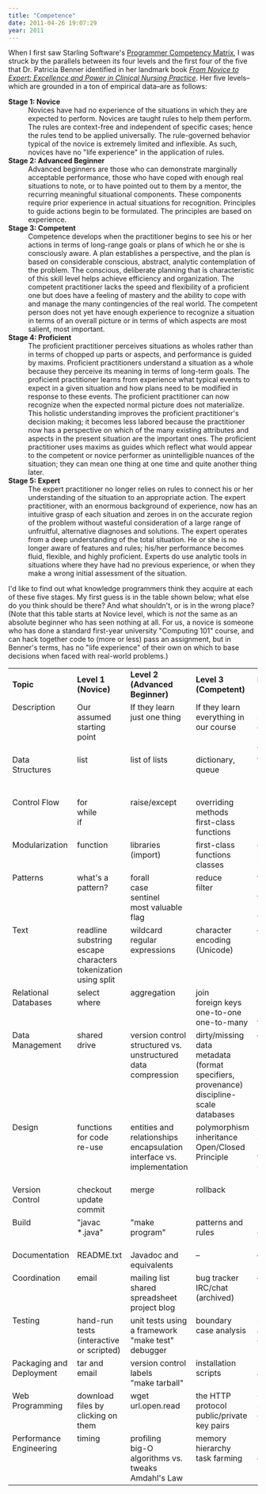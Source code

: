 ```yaml
---
title: "Competence"
date: 2011-04-26 19:07:29
year: 2011
---
```

<p>When I first saw Starling Software's <a href="http://www.starling-software.com/employment/programmer-competency-matrix.html">Programmer Competency Matrix</a>, I was struck by the parallels between its four levels and the first four of the five that Dr. Patricia Benner identified in her landmark book <a href="http://www.amazon.com/Novice-Expert-Excellence-Clinical-Commemorative/dp/0130325228/"><cite>From Novice to Expert: Excellence and Power in Clinical Nursing Practice</cite></a>.  Her five levels–which are grounded in a ton of empirical data–are as follows:</p>

<dl>
  <dt><strong>Stage 1: Novice</strong></dt>
  <dd>Novices have had no experience of the situations in which they are expected to perform. Novices are taught rules to help them perform. The rules are context-free and independent of specific cases; hence the rules tend to be applied universally. The rule-governed behavior typical of the novice is extremely limited and inflexible. As such, novices have no "life experience" in the application of rules.</dd>
  <dt><strong>Stage 2: Advanced Beginner</strong></dt>
  <dd>Advanced beginners are those who can demonstrate marginally acceptable performance, those who have coped with enough real situations to note, or to have pointed out to them by a mentor, the recurring meaningful situational components. These components require prior experience in actual situations for recognition. Principles to guide actions begin to be formulated. The principles are based on experience.</dd>
  <dt><strong>Stage 3: Competent</strong></dt>
  <dd>Competence develops when the practitioner begins to see his or her actions in terms of long-range goals or plans of which he or she is consciously aware. A plan establishes a perspective, and the plan is based on considerable conscious, abstract, analytic contemplation of the problem. The conscious, deliberate planning that is characteristic of this skill level helps achieve efficiency and organization. The competent practitioner lacks the speed and flexibility of a proficient one but does have a feeling of mastery and the ability to cope with and manage the many contingencies of the real world. The competent person does not yet have enough experience to recognize a situation in terms of an overall picture or in terms of which aspects are most salient, most important.</dd>
  <dt><strong>Stage 4: Proficient</strong></dt>
  <dd>The proficient practitioner perceives situations as wholes rather than in terms of chopped up parts or aspects, and performance is guided by maxims. Proficient practitioners understand a situation as a whole because they perceive its meaning in terms of long-term goals. The proficient practitioner learns from experience what typical events to expect in a given situation and how plans need to be modified in response to these events. The proficient practitioner can now recognize when the expected normal picture does not materialize. This holistic understanding improves the proficient practitioner's decision making; it becomes less labored because the practitioner now has a perspective on which of the many existing attributes and aspects in the present situation are the important ones. The proficient practitioner uses maxims as guides which reflect what would appear to the competent or novice performer as unintelligible nuances of the situation; they can mean one thing at one time and quite another thing later.</dd>
  <dt><strong>Stage 5: Expert</strong></dt>
  <dd>The expert practitioner no longer relies on rules to connect his or her understanding of the situation to an appropriate action. The expert practitioner, with an enormous background of experience, now has an intuitive grasp of each situation and zeroes in on the accurate region of the problem without wasteful consideration of a large range of unfruitful, alternative diagnoses and solutions. The expert operates from a deep understanding of the total situation.  He or she is no longer aware of features and rules; his/her performance becomes fluid, flexible, and highly proficient. Experts do use analytic tools in situations where they have had no previous experience, or when they make a wrong initial assessment of the situation.</dd>
</dl>

<p>I'd like to find out what knowledge programmers think they acquire at each of these five stages.  My first guess is in the table shown below; what else do you think should be there?  And what shouldn't, or is in the wrong place?  (Note that this table starts at Novice level, which is <em>not</em> the same as an absolute beginner who has seen nothing at all.  For us, a novice is someone who has done a standard first-year university "Computing 101" course, and can hack together code to (more or less) pass an assignment, but in Benner's terms, has no "life experience" of their own on which to base decisions when faced with real-world problems.)</p>

<table class="centered">
<tbody>
<tr>
<td width="10%"><strong>Topic</strong></td>
<td width="15%"><strong>Level 1<br>(Novice)</strong></td>
<td width="15%"><strong>Level 2<br>(Advanced Beginner)</strong></td>
<td width="15%"><strong>Level 3<br>(Competent)</strong></td>
<td width="15%"><strong>Level 4<br>(Proficient)</strong></td>
<td width="15%"><strong>Level 5<br>(Expert)</strong></td>
</tr>
<tr>
<td valign="top">Description</td>
<td valign="top">Our assumed starting point</td>
<td valign="top">If they learn just one thing</td>
<td valign="top">If they learn everything in our course</td>
<td valign="top">Beyond the scope of this course (but in the next one)</td>
<td valign="top">Large-scale development for computational science</td>
</tr>
<tr>
<td valign="top">Data Structures</td>
<td valign="top">list</td>
<td valign="top">list of lists</td>
<td valign="top">dictionary, queue</td>
<td valign="top">tree (recursion)</td>
<td valign="top">cyclic graphs (and too many others to mention)</td>
</tr>
<tr>
<td valign="top">Control Flow</td>
<td valign="top">for<br>while<br>if</td>
<td valign="top">raise/except</td>
<td valign="top">overriding methods<br>first-class functions</td>
<td valign="top">recursion</td>
<td valign="top">closures<br>decorators</td>
</tr>
<tr>
<td valign="top">Modularization</td>
<td valign="top">function</td>
<td valign="top">libraries (import)</td>
<td valign="top">first-class functions<br>classes</td>
<td valign="top">dynamic import<br>introspection</td>
<td valign="top">cross-language programming</td>
</tr>
<tr>
<td valign="top">Patterns</td>
<td valign="top">what's a pattern?</td>
<td valign="top">forall<br>case<br>sentinel<br>most valuable<br>flag</td>
<td valign="top">reduce<br>filter</td>
<td valign="top">factory vs. prototype<br>template method<br>visitor</td>
<td valign="top">composite<br>command<br>strategy<br>proxy<br>decorator</td>
</tr>
<tr>
<td valign="top">Text</td>
<td valign="top">readline<br>substring<br>escape characters<br>tokenization using split</td>
<td valign="top">wildcard regular expressions</td>
<td valign="top">character encoding (Unicode)</td>
<td valign="top">–</td>
<td valign="top">recursive descent parsing</td>
</tr>
<tr>
<td valign="top">Relational Databases</td>
<td valign="top">select
where</td>
<td valign="top">aggregation</td>
<td valign="top">join<br>foreign keys<br>one-to-one<br>one-to-many</td>
<td valign="top">many-to-many<br>NULL<br>transactions</td>
<td valign="top">triggers<br>stored procedures</td>
</tr>
<tr>
<td valign="top">Data Management</td>
<td valign="top">shared drive</td>
<td valign="top">version control<br>structured vs. unstructured data<br>compression</td>
<td valign="top">dirty/missing data<br>metadata (format specifiers, provenance)<br>discipline-scale databases</td>
<td valign="top">–</td>
<td valign="top">ontologies</td>
</tr>
<tr>
<td valign="top">Design</td>
<td valign="top">functions for code re-use</td>
<td valign="top">entities and relationships<br>encapsulation<br>interface vs. implementation</td>
<td valign="top">polymorphism<br>inheritance<br>Open/Closed Principle</td>
<td valign="top">Liskov Substitution Principle<br>frameworks<br>OO design patterns</td>
<td valign="top">–</td>
</tr>
<tr>
<td valign="top">Version Control</td>
<td valign="top">checkout<br>update<br>commit</td>
<td valign="top">merge</td>
<td valign="top">rollback</td>
<td valign="top">branch management</td>
<td valign="top">–</td>
</tr>
<tr>
<td valign="top">Build</td>
<td valign="top">"javac *.java"</td>
<td valign="top">"make program"</td>
<td valign="top">patterns and rules</td>
<td valign="top">macros<br>conditional builds</td>
<td valign="top">continuous integration</td>
</tr>
<tr>
<td valign="top">Documentation</td>
<td valign="top">README.txt</td>
<td valign="top">Javadoc and equivalents</td>
<td valign="top">–</td>
<td valign="top">–</td>
<td valign="top">–</td>
</tr>
<tr>
<td valign="top">Coordination</td>
<td valign="top">email</td>
<td valign="top">mailing list<br>shared spreadsheet<br>project blog</td>
<td valign="top">bug tracker<br>IRC/chat (archived)</td>
<td valign="top">–</td>
<td valign="top">–</td>
</tr>
<tr>
<td valign="top">Testing</td>
<td valign="top">hand-run tests (interactive or scripted)</td>
<td valign="top">unit tests using a framework<br>"make test"<br>debugger</td>
<td valign="top">boundary case analysis</td>
<td valign="top">static analysis<br>coverage</td>
<td valign="top">stubs/mock objects</td>
</tr>
<tr>
<td valign="top">Packaging and Deployment</td>
<td valign="top">tar and email</td>
<td valign="top">version control labels<br>"make tarball"</td>
<td valign="top">installation scripts</td>
<td valign="top">RPMs, Eggs, autoconf</td>
<td valign="top">–</td>
</tr>
<tr>
<td valign="top">Web Programming</td>
<td valign="top">download files by clicking on them</td>
<td valign="top">wget<br>url.open.read</td>
<td valign="top">the HTTP protocol<br>public/private key pairs</td>
<td valign="top">CGI to serve static content</td>
<td valign="top">partial failure<br>service composition</td>
</tr>
<tr>
<td valign="top">Performance Engineering</td>
<td valign="top">timing</td>
<td valign="top">profiling<br>big-O<br>algorithms vs. tweaks<br>Amdahl's Law</td>
<td valign="top">memory hierarchy<br>task farming</td>
<td valign="top">processor pipeline<br>data parallelism</td>
<td valign="top">threading<br>message passing</td>
</tr>
</tbody>
</table>

